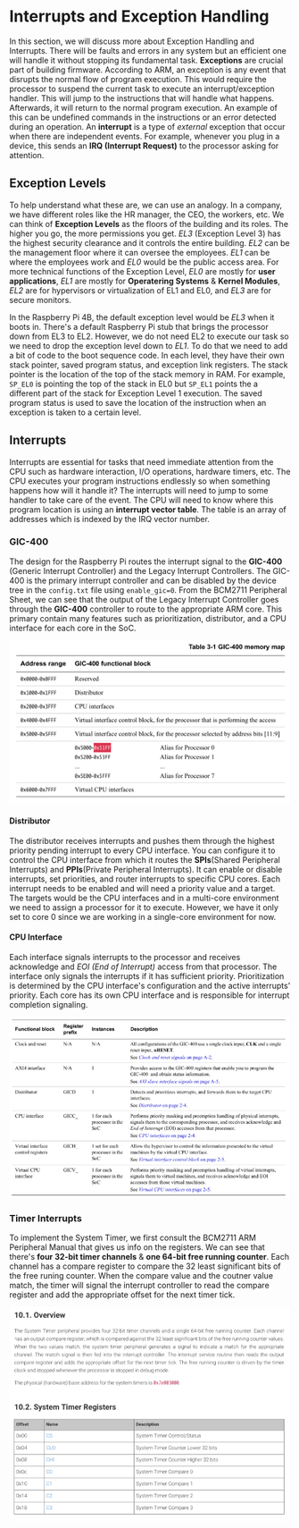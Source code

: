 # Interrupts and Exception Handling
In this section, we will discuss more about Exception Handling and Interrupts. There will be faults and errors in any system but an efficient one will handle it without stopping its fundamental task. **Exceptions** are crucial part of building firmware. According to ARM, an exception is any event that disrupts the normal flow of program execution. This would require the processor to suspend the current task to execute an interrupt/exception handler. This will jump to the instructions that will handle what happens. Afterwards, it will return to the normal program execution. An example of this can be undefined commands in the instructions or an error detected during an operation.  An **interrupt** is a type of *external* exception that occur when there are independent events. For example, whenever you plug in a device, this sends an **IRQ (Interrupt Request)** to the processor asking for attention.

## Exception Levels
To help understand what these are, we can use an analogy. In a company, we have different roles like the HR manager, the CEO, the workers, etc. We can think of **Exception Levels** as the floors of the building and its roles. The higher you go, the more permissions you get. *EL3* (Exception Level 3) has the highest security clearance and it controls the entire building. *EL2* can be the management floor where it can oversee the employees. *EL1* can be where the employees work and *EL0* would be the public access area. For more technical functions of the Exception Level, *EL0* are mostly for **user applications**, *EL1* are mostly for **Operatering Systems** & **Kernel Modules**, *EL2* are for hypervisors or virtualization of EL1 and EL0, and *EL3* are for secure monitors.

In the Raspberry Pi 4B, the default exception level would be *EL3* when it boots in. There's a default Raspberry Pi stub that brings the processor down from EL3 to EL2. However, we do not need EL2 to execute our task so we need to drop the exception level down to *EL1*. To do that we need to add a bit of code to the boot sequence code. In each level, they have their own stack pointer, saved program status, and exception link registers. The stack pointer is the location of the top of the stack memory in RAM. For example, `SP_EL0` is pointing the top of the stack in EL0 but `SP_EL1` points the a different part of the stack for Exception Level 1 execution. The saved program status is used to save the location of the instruction when an exception is taken to a certain level.

## Interrupts
Interrupts are essential for tasks that need immediate attention from the CPU such as hardware interaction, I/O operations, hardware timers, etc. The CPU executes your program instructions endlessly so when something happens how will it handle it? The interrupts will need to jump to some handler to take care of the event. The CPU will need to know where this program location is using an **interrupt vector table**. The table is an array of addresses which is indexed by the IRQ vector number. 

### GIC-400
The design for the Raspberry Pi routes the interrupt signal to the **GIC-400** (Generic Interrupt Controller) and the Legacy Interrupt Controllers. The GIC-400 is the primary interrupt controller and can be disabled by the device tree in the `config.txt` file using `enable_gic=0`. From the BCM2711 Peripheral Sheet, we can see that the output of the Legacy Interrupt Controller goes through the **GIC-400** controller to route to the appropriate ARM core. This primary contain many features such as prioritization, distributor, and a CPU interface for each core in the SoC.

![GIC-400 Memory Map](assets/gic_mem_map.png)

#### Distributor
The distributor receives interrupts and pushes them through the highest priority pending interrupt to every CPU interface. You can configure it to control the CPU interface from which it routes the **SPIs**(Shared Peripheral Interrupts) and **PPIs**(Private Peripheral Interrupts). It can enable or disable interrupts, set priorities, and router interrupts to specific CPU cores. Each interrupt needs to be enabled and will need a priority value and a target. The targets would be the CPU interfaces and in a multi-core environment we need to assign a processor for it to execute. However, we have it only set to core 0 since we are working in a single-core environment for now.

#### CPU Interface
Each interface signals interrupts to the processor and receives acknowledge and *EOI (End of Interrupt)* access from that processor. The interface only signals the interrupts if it has sufficient priority. Prioritization is determined by the CPU interface's configuration and the active interrupts' priority. Each core has its own CPU interface and is responsible for interrupt completion signaling. 

![GIC-400 Partitioning Table](assets/gic_func_block.png)

### Timer Interrupts
To implement the System Timer, we first consult the BCM2711 ARM Peripheral Manual that gives us info on the registers. We can see that there's **four 32-bit timer channels** & **one 64-bit free running counter**. Each channel has a compare register to compare the 32 least significant bits of the free runing counter. When the compare value and the coutner value match, the timer will signal the interrupt controller to read the compare register and add the appropriate offset for the next timer tick.

![System Timer Overview and Registers](assets/sys_timer_info.png)

